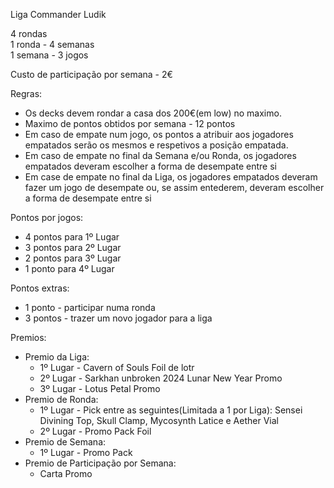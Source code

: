 Liga Commander Ludik<br>

4 rondas<br>
1 ronda - 4 semanas<br>
1 semana - 3 jogos<br>

Custo de participação por semana - 2€<br>

Regras:
- Os decks devem rondar a casa dos 200€(em low) no maximo.
- Maximo de pontos obtidos por semana - 12 pontos
- Em caso de empate num jogo, os pontos a atribuir aos jogadores empatados serão os mesmos e respetivos a posição empatada.
- Em caso de empate no final da Semana e/ou Ronda, os jogadores empatados deveram escolher a forma de desempate entre si
- Em case de empate no final da Liga, os jogadores empatados deveram fazer um jogo de desempate ou, se assim entederem, deveram escolher a forma de desempate entre si

Pontos por jogos:
- 4 pontos para 1º Lugar
- 3 pontos para 2º Lugar 
- 2 pontos para 3º Lugar 
- 1 ponto para 4º Lugar 

Pontos extras:
- 1 ponto - participar numa ronda
- 3 pontos - trazer um novo jogador para a liga

Premios:
- Premio da Liga:
    - 1º Lugar - Cavern of Souls Foil de lotr
    - 2º Lugar - Sarkhan unbroken 2024 Lunar New Year Promo
    - 3º Lugar - Lotus Petal Promo
- Premio de Ronda:
    - 1º Lugar - Pick entre as seguintes(Limitada a 1 por Liga): Sensei Divining Top, Skull Clamp, Mycosynth Latice e Aether Vial
    - 2º Lugar - Promo Pack Foil
- Premio de Semana:
    - 1º Lugar - Promo Pack 
- Premio de Participação por Semana:
    - Carta Promo
